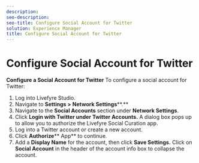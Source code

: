 ```yaml
---
description: 
seo-description: 
seo-title: Configure Social Account for Twitter
solution: Experience Manager
title: Configure Social Account for Twitter
---
```


# Configure Social Account for Twitter

**Configure a Social Account for Twitter**
To configure a social account for Twitter:

1. Log into Livefyre Studio.
1. Navigate to **Settings &gt;** **Network Settings****.**
1. Navigate to the **Social Accounts** section under **Network Settings**.
1. Click **Login with ****Twitter** under **Twitter** **Accounts****.** A dialog box pops up to allow you to authorize the Livefyre Social Curation app.
1. Log into a Twitter account or create a new account.
1. Click **Authorize**** App** to continue.
1. Add a **Display Name** for the account, then click **Save Settings.** Click on **Social Account** in the header of the account info box to collapse the account.
